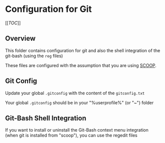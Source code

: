 # Configuration for Git

[[_TOC_]]

## Overview

This folder contains configuration for git and also the shell integration of the git-bash (using the `reg` files)

These files are configured with the assumption that you are using [SCOOP](https://scoop.sh).

## Git Config

Update your global `.gitconfig` with the content of the `gitconfig.txt`

Your global `.gitconfig` should be in your "%userprofile%" (or "~") folder

## Git-Bash Shell Integration

If you want to install or uninstall the Git-Bash context menu integration (when git is installed from "scoop"), you can use the regedit files
